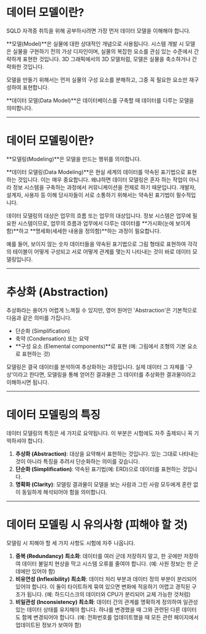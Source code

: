 # 데이터 모델이란?

SQLD 자격증 취득을 위해 공부하시려면 가장 먼저 데이터 모델을 이해해야 합니다.

**모델(Model)**은 실물에 대한 상대적인 개념으로 사용됩니다. 시스템 개발 시 모델은 실물을 구현하기 전의 가상 디자인이며, 실물의 복잡한 요소를 관심 있는 수준에서 간략하게 표현한 것입니다. 3D 그래픽에서의 3D 모델처럼, 모델은 실물을 축소하거나 간략화한 것입니다.

모델을 만들기 위해서는 먼저 실물의 구성 요소를 분해하고, 그중 꼭 필요한 요소만 재구성하여 표현합니다.

**데이터 모델(Data Model)**은 데이터베이스를 구축할 때 데이터를 다루는 모델을 의미합니다.

---

# 데이터 모델링이란?

**모델링(Modeling)**은 모델을 만드는 행위를 의미합니다.

**데이터 모델링(Data Modeling)**은 현실 세계의 데이터를 약속된 표기법으로 표현하는 것입니다. 이는 매우 중요합니다. 왜냐하면 데이터 모델링은 혼자 하는 작업이 아니라 정보 시스템을 구축하는 과정에서 커뮤니케이션을 전제로 하기 때문입니다. 개발자, 설계자, 사용자 등 이해 당사자들이 서로 소통하기 위해서는 약속된 표기법이 필수적입니다.

데이터 모델링의 대상은 업무의 흐름 또는 업무의 대상입니다. 정보 시스템은 업무에 필요한 시스템이므로, 업무의 흐름과 업무에서 다루는 데이터를 **가시화(눈에 보이게 함)**하고 **명세화(세세한 내용을 정의함)**하는 과정이 필요합니다.

예를 들어, 보이지 않는 숫자 데이터들을 약속된 표기법으로 그림 형태로 표현하여 각각의 테이블이 어떻게 구성되고 서로 어떻게 관계를 맺는지 나타내는 것이 바로 데이터 모델링입니다.

---

# 추상화 (Abstraction)

추상화라는 용어가 어렵게 느껴질 수 있지만, 영어 원어인 'Abstraction'은 기본적으로 다음과 같은 의미를 가집니다.

- 단순화 (Simplification)  
- 축약 (Condensation) 또는 요약  
- **구성 요소 (Elemental components)**로 표현 (예: 그림에서 조형의 기본 요소로 표현하는 것)

모델링은 결국 데이터를 분석하여 추상화하는 과정입니다. 실제 데이터 그 자체를 '구상'이라고 한다면, 모델링을 통해 얻어진 결과물은 그 데이터를 추상화한 결과물이라고 이해하시면 됩니다.

---

# 데이터 모델링의 특징

데이터 모델링의 특징은 세 가지로 요약됩니다. 이 부분은 시험에도 자주 출제되니 꼭 기억하셔야 합니다.

1. **추상화 (Abstraction)**: 대상을 요약해서 표현하는 것입니다. 있는 그대로 나타내는 것이 아니라 특징을 추려서 단순화하는 의미를 갖습니다.  
2. **단순화 (Simplification)**: 약속된 표기법(예: ERD)으로 데이터를 표현하는 것입니다.  
3. **명확화 (Clarity)**: 모델링 결과물이 모델을 보는 사람과 그린 사람 모두에게 혼란 없이 동일하게 해석되어야 함을 의미합니다.

---

# 데이터 모델링 시 유의사항 (피해야 할 것)

모델링 시 피해야 할 세 가지 사항도 시험에 자주 나옵니다.

1. **중복 (Redundancy) 최소화**: 데이터를 여러 군데 저장하지 말고, 한 곳에만 저장하여 데이터 불일치 현상을 막고 시스템 오류를 줄여야 합니다. (예: 사원 정보는 한 군데에만 있어야 함)  
2. **비유연성 (Inflexibility) 최소화**: 데이터 처리 부분과 데이터 정의 부분이 분리되어 있어야 합니다. 이 둘이 타이트하게 묶여 있으면 변화에 적응하기 어렵고 경직된 구조가 됩니다. (예: 하드디스크의 데이터와 CPU가 분리되어 교체 가능한 것처럼)  
3. **비일관성 (Inconsistency) 최소화**: 데이터 간의 관계를 명확하게 정의하여 일관성 있는 데이터 상태를 유지해야 합니다. 하나를 변경했을 때 그와 관련된 다른 데이터도 함께 변경되어야 합니다. (예: 전화번호를 업데이트했을 때 모든 관련 페이지에서 업데이트된 정보가 보여야 함)
